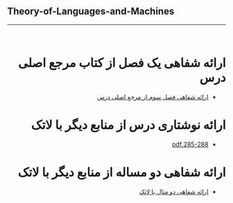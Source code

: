 ## Theory-of-Languages-and-Machines
---
<div dir="rtl">
<br>

# ارائه شفاهی یک فصل از کتاب مرجع اصلی درس
- [ارائه شفاهی فصل سوم از مرجع اصلی درس](https:///)

# ارائه نوشتاری درس از منابع دیگر با لاتک
- [285-288.pdf](https://github.com/mehrshad2/PNU_3991_AR/blob/main/Theory-of-Languages-and-Machines/)

# ارائه شفاهی دو مساله از منابع دیگر با لاتک
- [ارائه شفاهی دو مثال با لاتک](https:///)



